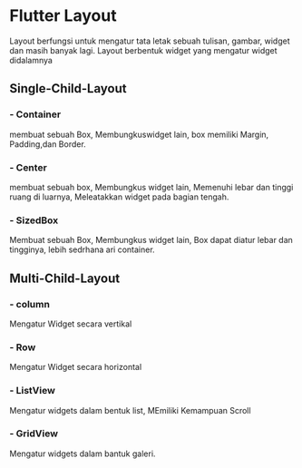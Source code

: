 # Flutter Layout

Layout berfungsi untuk mengatur tata letak sebuah tulisan, gambar, widget dan masih banyak lagi. Layout berbentuk widget yang mengatur widget didalamnya

## Single-Child-Layout
### - Container
membuat sebuah Box, Membungkuswidget lain, box memiliki Margin, Padding,dan Border.
### - Center
membuat sebuah box, Membungkus widget lain, Memenuhi lebar dan tinggi ruang di luarnya, Meleatakkan widget pada bagian tengah.
### - SizedBox
Membuat sebuah Box, Membungkus widget lain, Box dapat diatur lebar dan tingginya, lebih sedrhana ari container.

## Multi-Child-Layout
### - column
Mengatur Widget secara vertikal
### - Row 
Mengatur Widget secara horizontal
### - ListView 
Mengatur widgets dalam bentuk list, MEmiliki Kemampuan Scroll
### - GridView 
Mengatur widgets dalam bantuk galeri.